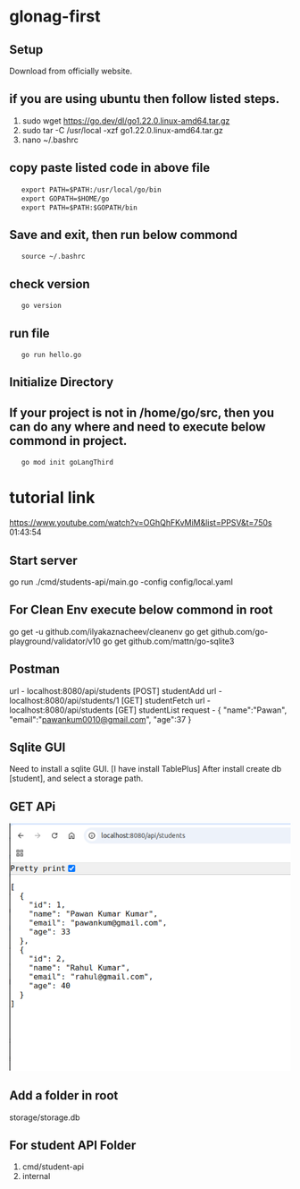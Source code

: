 # glonag-first
## Setup
 Download from officially website.
## if you are using ubuntu then follow listed steps.
 1. sudo wget https://go.dev/dl/go1.22.0.linux-amd64.tar.gz
 2. sudo tar -C /usr/local -xzf go1.22.0.linux-amd64.tar.gz
 3. nano ~/.bashrc
 ## copy paste listed code in above file
       export PATH=$PATH:/usr/local/go/bin
       export GOPATH=$HOME/go 
       export PATH=$PATH:$GOPATH/bin
## Save and exit, then run below commond
       source ~/.bashrc
## check version 
       go version
## run file
       go run hello.go

## Initialize Directory
## If your project is not in /home/go/src, then you can do any where and need to execute below commond in project.
       go mod init goLangThird


# tutorial link
https://www.youtube.com/watch?v=OGhQhFKvMiM&list=PPSV&t=750s
01:43:54

## Start server
 go run ./cmd/students-api/main.go -config config/local.yaml

## For Clean Env execute below commond in root
go get -u github.com/ilyakaznacheev/cleanenv
go get github.com/go-playground/validator/v10
go get github.com/mattn/go-sqlite3


 ## Postman
 url - localhost:8080/api/students [POST] studentAdd
 url - localhost:8080/api/students/1 [GET] studentFetch
 url - localhost:8080/api/students [GET] studentList
 request - {
    "name":"Pawan",
    "email":"pawankum0010@gmail.com",
    "age":37
}  

## Sqlite GUI
Need to install a sqlite GUI. [I have install TablePlus]
After install create db [student], and select a storage path.


## GET APi
![alt text](image.png)

## Add a folder in root
storage/storage.db

## For student API Folder
1. cmd/student-api
2. internal